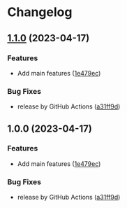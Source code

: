# Changelog

## [1.1.0](https://github.com/soberhacker/obsidian-telegram-sync/compare/v1.0.0...1.1.0) (2023-04-17)


### Features

* Add main features ([1e479ec](https://github.com/soberhacker/obsidian-telegram-sync/commit/1e479ecffb9b4a9ad3414405e887c551cdffc67e))


### Bug Fixes

* release by GitHub Actions ([a31ff9d](https://github.com/soberhacker/obsidian-telegram-sync/commit/a31ff9dae1f2e9eab540f07a1df2c0434248d3f5))

## 1.0.0 (2023-04-17)


### Features

* Add main features ([1e479ec](https://github.com/soberhacker/obsidian-telegram-sync/commit/1e479ecffb9b4a9ad3414405e887c551cdffc67e))


### Bug Fixes

* release by GitHub Actions ([a31ff9d](https://github.com/soberhacker/obsidian-telegram-sync/commit/a31ff9dae1f2e9eab540f07a1df2c0434248d3f5))
